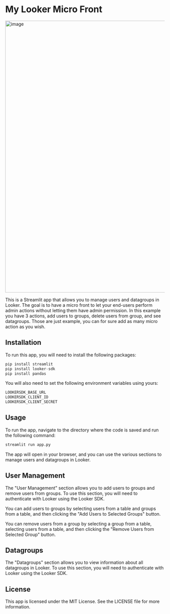 # My Looker Micro Front
<img width="858" alt="image" src="https://user-images.githubusercontent.com/73759636/221236652-a1f06c4f-9c3e-4b68-ae29-289cc12673e6.png">

This is a Streamlit app that allows you to manage users and datagroups in Looker.
The goal is to have a micro front to let your end-users perform admin actions without letting them have admin permission.
In this example you have 3 actions, add users to groups, delete users from group, and see datagroups. Those are just example, you can for sure add as many micro action as you wish.

## Installation
To run this app, you will need to install the following packages:

```python
pip install streamlit
pip install looker-sdk
pip install pandas
```
You will also need to set the following environment variables using yours:

```python
LOOKERSDK_BASE_URL
LOOKERSDK_CLIENT_ID
LOOKERSDK_CLIENT_SECRET
```

## Usage
To run the app, navigate to the directory where the code is saved and run the following command:

```python
streamlit run app.py
```

The app will open in your browser, and you can use the various sections to manage users and datagroups in Looker.

## User Management
The "User Management" section allows you to add users to groups and remove users from groups. To use this section, you will need to authenticate with Looker using the Looker SDK.

You can add users to groups by selecting users from a table and groups from a table, and then clicking the "Add Users to Selected Groups" button.

You can remove users from a group by selecting a group from a table, selecting users from a table, and then clicking the "Remove Users from Selected Group" button.

## Datagroups
The "Datagroups" section allows you to view information about all datagroups in Looker. To use this section, you will need to authenticate with Looker using the Looker SDK.

## License
This app is licensed under the MIT License. See the LICENSE file for more information.
